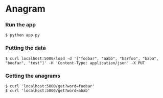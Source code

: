 # Anagram

### Run the app

`$ python app.py`

### Putting the data 

`$ curl localhost:5000/load -d '["foobar", "aabb", "barfoo", "baba", "boofar", "test"]' -H 'Content-Type: application/json' -X PUT`

### Getting the anagrams
```
$ curl 'localhost:5000/get?word=foobar'
$ curl 'localhost:5000/get?word=abab'
```
